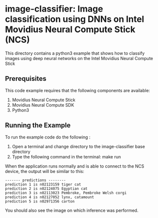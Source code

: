# image-classifier: Image classification using DNNs on Intel Movidius Neural Compute Stick (NCS)

This directory contains a python3 example that shows how to classify images using deep neural networks on the Intel Movidius Neural Compute Stick

## Prerequisites

This code example requires that the following components are available:
1. Movidius Neural Compute Stick
2. Movidius Neural Compute SDK
3. Python3


## Running the Example
To run the example code do the following :
1. Open a terminal and change directory to the image-classifier base directory
2. Type the following command in the terminal: make run 

When the application runs normally and is able to connect to the NCS device, the output will be similar to this:

~~~
------- predictions --------
prediction 1 is n02123159 tiger cat
prediction 2 is n02124075 Egyptian cat
prediction 3 is n02113023 Pembroke, Pembroke Welsh corgi
prediction 4 is n02127052 lynx, catamount
prediction 5 is n02971356 carton
~~~

You should also see the image on which inference was performed.




